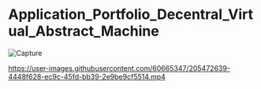 # Application_Portfolio_Decentral_Virtual_Abstract_Machine

![Capture](https://user-images.githubusercontent.com/60665347/205472631-e1ca3ef9-a77a-4e27-948b-fee6578ccbf1.JPG)


https://user-images.githubusercontent.com/60665347/205472639-4448f628-ec9c-45fd-bb39-2e9be9cf5514.mp4

